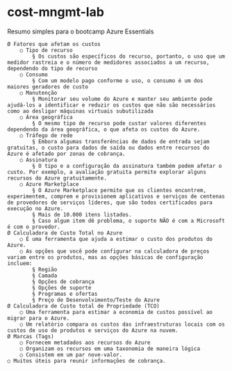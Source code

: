 # cost-mngmt-lab
Resumo simples para o bootcamp Azure Essentials

	Ø Fatores que afetam os custos
		○ Tipo de recurso
			§ Os custos são específicos do recurso, portanto, o uso que um medidor rastreia e o número de medidores associados a um recurso, dependendo do tipo de recurso
		○ Consumo
			§ Com um modelo pago conforme o uso, o consumo é um dos maiores geradores de custo
		○ Manutenção
			§ Monitorar seu volume do Azure e manter seu ambiente pode ajudá-los a identificar e reduzir os custos que não são necessários como ao desligar máquinas virtuais subutilizada
		○ Área geográfica
			§ O mesmo tipo de recurso pode custar valores diferentes dependendo da área geográfica, o que afeta os custos do Azure.
		○ Tráfego de rede
			§ Embora algumas transferências de dados de entrada sejam gratuitas, o custo para dados de saída ou dados entre recursos do Azure é afetado por zonas de cobrança.
		○ Assinatura
			§ O tipo e a configuração da assinatura também podem afetar o custo. Por exemplo, a avaliação gratuita permite explorar alguns recursos do Azure gratuitamente.
		○ Azure Marketplace
			§ O Azure Marketplace permite que os clientes encontrem, experimentem, comprem e provisionem aplicativos e serviços de centenas de provedores de serviços líderes, que são todos certificados para execução no Azure.
			§ Mais de 10.000 itens listados.
			§ Caso algum item dê problema, o suporte NÃO é com a Microsoft é com o provedor.
	Ø Calculadora de Custo Total no Azure
		○ É uma ferramenta que ajuda a estimar o custo dos produtos do Azure.
		○ As opções que você pode configurar na calculadora de preços variam entre os produtos, mas as opções básicas de configuração incluem:
			§ Região
			§ Camada
			§ Opções de cobrança
			§ Opções de suporte
			§ Programas e ofertas
			§ Preço de Desenvolvimento/Teste do Azure
	Ø Calculadora de Custo total de Propriedade (TCO)
		○ Uma ferramenta para estimar a economia de custos possível ao migrar para o Azure.
		○ Um relatório compara os custos das infraestruturas locais com os custos de uso de produtos e serviços do Azure na nuvem.
	Ø Marcas (Tags)
		○ Fornecem metadados aos recursos do Azure
		○ Organizam os recursos em uma taxonomia de maneira lógica
		○ Consistem em um par nove-valor.
    ○ Muitos úteis para reunir informações de cobrança.
